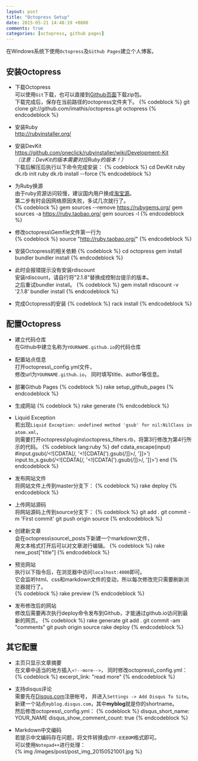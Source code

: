```yaml
---
layout: post
title: "Octopress Setup"
date: 2015-05-21 14:48:19 +0800
comments: true
categories: [octopress, github pages]
---
```

在Windows系统下使用`Octopress`及`Github Pages`建立个人博客。

<!--more-->

安装Octopress
---------------------------

* 下载Octopress  
可以使用`Git`下载，也可以直接到[Github页面](https://github.com/imathis/octopress)下载zip包。  
下载完成后，保存在当前路径的octopress文件夹下。
{% codeblock %}
git clone git://github.com/imathis/octopress.git octopress
{% endcodeblock %}

* 安装Ruby  
http://rubyinstaller.org/

* 安装DevKit  
https://github.com/oneclick/rubyinstaller/wiki/Development-Kit  
*（注意：DevKit的版本需要对应Ruby的版本！）*  
下载后解压后执行以下命令完成安装：
{% codeblock %}
cd DevKit
ruby dk.rb init
ruby dk.rb install --force
{% endcodeblock %}

* 为Ruby换源  
由于ruby资源访问较慢，建议国内用户换成[淘宝源](https://ruby.taobao.org/)。  
第二步有时会因网络原因失败，多试几次就行了。  
{% codeblock %}
gem sources --remove https://rubygems.org/
gem sources -a https://ruby.taobao.org/
gem sources -l
{% endcodeblock %}

* 修改octopress\\Gemfile文件第一行为  
{% codeblock %}
source "http://ruby.taobao.org/"
{% endcodeblock %}

* 安装Octopress的相关依赖
{% codeblock %}
cd octopress
gem install bundler
bundler install
{% endcodeblock %}

* 此时会报错提示没有安装rdiscount  
安装rdiscount，请自行将"2.1.8"替换成控制台提示的版本。  
之后重试bundler install。
{% codeblock %}
gem install rdiscount -v '2.1.8'
bundler install
{% endcodeblock %}

* 完成Octopress的安装
{% codeblock %}
rack install
{% endcodeblock %}
  
配置Octopress
---------------------------
  
* 建立代码仓库  
在Github中建立名称为```YOURNAME.github.io```的代码仓库

* 配置站点信息  
打开octopress\\_config.yml文件，  
修改url为```YOURNAME.github.io```，
同时填写title、author等信息。

* 部署Github Pages
{% codeblock %}
rake setup_github_pages
{% endcodeblock %}

* 生成网站
{% codeblock %}
rake generate
{% endcodeblock %}

* Liquid Exception  
若出现`Liquid Exception: undefined method 'gsub' for nil:NilClass in atom.xml`，  
则需要打开octopress\plugins\octopress_filters.rb，将第3行修改为第4行所示的代码。
{% codeblock lang:ruby %}
def cdata_escape(input)
  #input.gsub(/<!\[CDATA\[/, '&lt;![CDATA[').gsub(/\]\]>/, ']]&gt;')
  input.to_s.gsub(/<!\[CDATA\[/, '&lt;![CDATA[').gsub(/\]\]>/, ']]&gt;')
end
{% endcodeblock %}

* 发布网站文件  
将网站文件上传到master分支下：
{% codeblock %}
rake deploy
{% endcodeblock %}

* 上传网站源码  
将网站源码上传到source分支下：
{% codeblock %}
git add .
git commit -m 'First commit'
git push origin source
{% endcodeblock %}

* 创建新文章  
会在octopress\\source\\_posts下新建一个markdown文件，  
用文本格式打开后可以对文章进行编辑。
{% codeblock %}
rake new_post["title"]
{% endcodeblock %}

* 预览网站  
执行以下指令后，在浏览器中访问```localhost:4000```即可。  
它会监听html、css和markdown文件的变动，所以每次修改完只需要刷新浏览器就行了。  
{% codeblock %}
rake preview
{% endcodeblock %}

* 发布修改后的网站  
修改后需要再次执行deploy命令发布到Github，才能通过github.io访问到最新的网页。
{% codeblock %}
rake generate
git add .
git commit -am "comments"
git push origin source
rake deploy
{% endcodeblock %}

其它配置
-------------------------------
* 主页只显示文章摘要  
在文章中适当的地方插入`<!--more-->`，
同时修改octopress\\_config.yml：
{% codeblock %}
excerpt_link: "read more"
{% endcodeblock %}

* 支持disqus评论  
需要先在[Disqus.com](http://www.disqus.com)注册帐号，
并进入`Settings -> Add Disqus To Site`。  
新建一个站点`myblog.disqus.com`，其中**myblog**就是你的shortname。  
然后修改octopress\\_config.yml：
{% codeblock %}
disqus_short_name: YOUR_NAME
disqus_show_comment_count: true
{% endcodeblock %}

* Markdown中文编码  
若提示中文编码存在问题，将文件转换成`UTF-8无BOM`格式即可。  
可以使用`Notepad++`进行处理：  
{% img /images/post/post_img_20150521001.jpg %}
